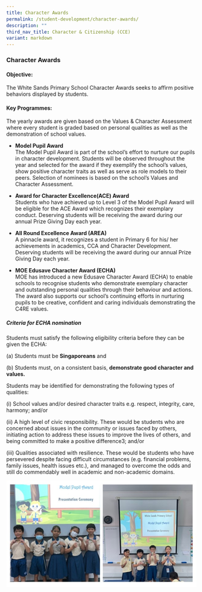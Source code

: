 ```yaml
---
title: Character Awards
permalink: /student-development/character-awards/
description: ""
third_nav_title: Character & Citizenship (CCE)
variant: markdown
---
```

### **Character Awards**
#### **Objective:**
The White Sands Primary School Character Awards seeks to affirm positive behaviors displayed by students.

#### **Key Programmes:**
The yearly awards are given based on the Values &amp; Character Assessment where every student is graded based on personal qualities as well as the demonstration of school values.

*   **Model Pupil Award**<br>The Model Pupil Award is part of the school’s effort to nurture our pupils in character development. Students will be observed throughout the year and selected for the award if they exemplify the school’s values, show positive character traits as well as serve as role models to their peers. Selection of nominees is based on the school’s Values and Character Assessment.


*   **Award for Character Excellence(ACE) Award**<br>Students who have achieved up to Level 3 of the Model Pupil Award will be eligible for the ACE Award which recognizes their exemplary conduct. Deserving students will be receiving the award during our annual Prize Giving Day each year.


*   **All Round Excellence Award (AREA)**<br>A pinnacle award, it recognizes a student in Primary 6 for his/ her achievements in academics, CCA and Character Development. Deserving students will be receiving the award during our annual Prize Giving Day each year.

*   **MOE Edusave Character Award (ECHA)**<br>MOE has introduced a new Edusave Character Award (ECHA) to enable schools to recognise students who demonstrate exemplary character and outstanding personal qualities through their behaviour and actions. The award also supports our school’s continuing efforts in nurturing pupils to be creative, confident and caring individuals demonstrating the C4RE values.

##### **Criteria for ECHA nomination**


Students must satisfy the following eligibility criteria before they can be given the ECHA:

(a) Students must be **Singaporeans** and

(b) Students must, on a consistent basis, **demonstrate good character and values.**

Students may be identified for demonstrating the following types of qualities:

(i) School values and/or desired character traits e.g. respect, integrity, care, harmony; and/or

(ii) A high level of civic responsibility. These would be students who are concerned about issues in the community or issues faced by others, initiating action to address these issues to improve the lives of others, and being committed to make a positive difference3; and/or

(iii) Qualities associated with resilience. These would be students who have persevered despite facing difficult circumstances (e.g. financial problems, family issues, health issues etc.), and managed to overcome the odds and still do commendably well in academic and non-academic domains.

![](/images/Character_Awards.jpg)